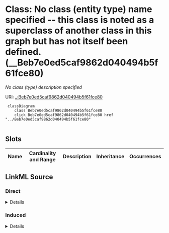 

# Class: No class (entity type) name specified -- this class is noted as a superclass of another class in this graph but has not itself been defined. (__Beb7e0ed5caf9862d040494b5f61fce80)


_No class (type) description specified_







URI: [_:Beb7e0ed5caf9862d040494b5f61fce80](_:Beb7e0ed5caf9862d040494b5f61fce80)






```mermaid
 classDiagram
    class Beb7e0ed5caf9862d040494b5f61fce80
    click Beb7e0ed5caf9862d040494b5f61fce80 href "../Beb7e0ed5caf9862d040494b5f61fce80"
      
```




<!-- no inheritance hierarchy -->


## Slots

| Name | Cardinality and Range | Description | Inheritance | Occurrences |
| ---  | --- | --- | --- | --- |














## LinkML Source

<!-- TODO: investigate https://stackoverflow.com/questions/37606292/how-to-create-tabbed-code-blocks-in-mkdocs-or-sphinx -->

### Direct

<details>

```yaml
name: __Beb7e0ed5caf9862d040494b5f61fce80
conforms_to: No schema conformance document specified
description: No class (type) description specified
title: No class (entity type) name specified -- this class is noted as a superclass
  of another class in this graph but has not itself been defined.
from_schema: sawgraph-kg
rank: 1000
class_uri: _:Beb7e0ed5caf9862d040494b5f61fce80

```
</details>

### Induced

<details>

```yaml
name: __Beb7e0ed5caf9862d040494b5f61fce80
conforms_to: No schema conformance document specified
description: No class (type) description specified
title: No class (entity type) name specified -- this class is noted as a superclass
  of another class in this graph but has not itself been defined.
from_schema: sawgraph-kg
rank: 1000
class_uri: _:Beb7e0ed5caf9862d040494b5f61fce80

```
</details>